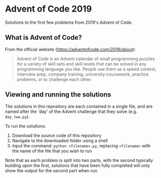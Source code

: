 # Advent of Code 2019

Solutions to the first few problems from 2019's Advent of Code.

## What is Advent of Code?

From the official website (https://adventofcode.com/2019/about):

> Advent of Code is an Advent calendar of small programming puzzles for a variety of skill sets and skill levels that can be solved in any programming language you like. People use them as a speed contest, interview prep, company training, university coursework, practice problems, or to challenge each other.

## Viewing and running the solutions

The solutions in this repository are each contained in a single file, and are named after the 'day' of the Advent challenge that they solve (e.g. ```day_two.py```).

To run the solutions:

1. Download the source code of this repository
2. Navigate to the downloaded folder using a shell
3. Input the command: ```python <filename>.py```, replacing ```<filename>``` with the name of the file that you wish to run

Note that as each problem is split into two parts, with the second typically building upon the first, solutions that have been fully completed will only show the output for the second part when run.
